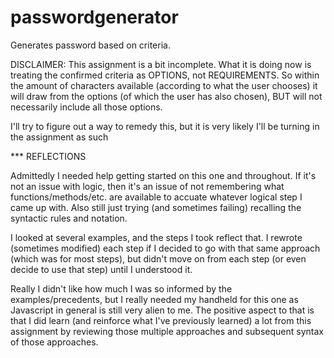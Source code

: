 # passwordgenerator


Generates password based on criteria.


DISCLAIMER: This assignment is a bit incomplete. What it is doing now is treating the confirmed criteria as OPTIONS, not REQUIREMENTS. So within the amount of characters available (according to what the user chooses) it will draw from the options (of which the user has also chosen), BUT will not necessarily include all those options.

I'll try to figure out a way to remedy this, but it is very likely I'll be turning in the assignment as such


*** REFLECTIONS

Admittedly I needed help getting started on this one and throughout. If it's not an issue with logic, then it's an issue of not remembering what functions/methods/etc. are available to accuate whatever logical step I came up with. Also still just trying (and sometimes failing) recalling the syntactic rules and notation.

I looked at several examples, and the steps I took reflect that. I rewrote (sometimes modified) each step if I decided to go with that same approach (which was for most steps), but didn't move on from each step (or even decide to use that step) until I understood it.

Really I didn't like how much I was so informed by the examples/precedents, but I really needed my handheld for this one as Javascript in general is still very alien to me. The positive aspect to that is that I did learn (and reinforce what I've previously learned) a lot from this assignment by reviewing those multiple approaches and subsequent syntax of those approaches.
